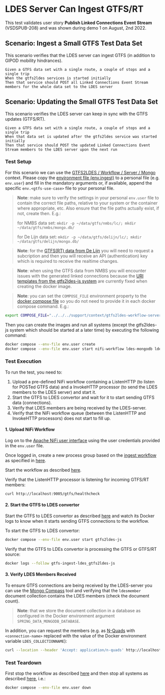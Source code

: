 # LDES Server Can Ingest GTFS/RT
This test validates user story **Publish Linked Connections Event Stream** (VSDSPUB-208) and was shown during demo 1 on August, 2nd 2022.

## Scenario: Ingest a Small GTFS Test Data Set
This scenario verifies that the LDES server can ingest GTFS (in addition to GIPOD mobility hindrances).
```gherkin
Given a GTFS data set with a single route, a couple of stops and a single trip
When the gtfs2ldes services is started initially
Then that service should POST all Linked Connections Event Stream members for the whole data set to the LDES server
```

## Scenario: Updating the Small GTFS Test Data Set
This scenario verifies the LDES server can keep in sync with the GTFS updates (GTFS/RT).
```gherkin
Given a GTFS data set with a single route, a couple of stops and a single trip
When that data set is updated after the gtfs2ldes service was started initially
Then that service should POST the updated Linked Connections Event Stream members to the LDES server upon the next run
```
### Test Setup
For this scenario we can use the [GTFS2LDES / Workflow / Server / Mongo](../../../support/context/gtfs2ldes-workflow-server-mongo/README.md) context. Please copy the [environment file (env.ingest)](./env.ingest) to a personal file (e.g. `env.user`) and fill in the mandatory arguments or, if available, append the specific `env.<gtfs-use-case>` file to your personal file.

> **Note**: make sure to verify the settings in your personal `env.user` file to contain the correct file paths, relative to your system or the container where appropriate, etc. Also ensure that the file paths actually exist, if not, create then. E.g.:
>
> for NMBS data set: `mkdir -p ~/data/gtfs/nmbs/lc/; mkdir ~/data/gtfs/nmbs/mongo.db/`
>
> for De Lijn data set: `mkdir -p ~/data/gtfs/delijn/lc/; mkdir ~/data/gtfs/delijn/mongo.db/`

> **Note**: for the [GTFS(RT) data from De Lijn](https://data.delijn.be/) you will need to request a subcription and then you will receive an API (authentication) key which is required to receive the realtime changes.

> **Note**: when using the GTFS data from NMBS you will encounter issues with the generated linked connections because the [URI templates from the gtfs2ldes-js system](https://github.com/julianrojas87/gtfs2ldes-js/blob/main/config.json) are currently fixed when creating the docker image.

> **Note**: you can set the `COMPOSE_FILE` environment property to the [docker compose file](../../../support/context/gtfs2ldes-workflow-server-mongo/docker-compose.yml) so you do not need to provide it in each docker compose command. E.g.:
```bash
export COMPOSE_FILE="../../../support/context/gtfs2ldes-workflow-server-mongo/docker-compose.yml"
```

Then you can create the images and run all systems (except the gtfs2ldes-js system which should be started at a later time) by executing the following command:
```bash
docker compose --env-file env.user create
docker compose --env-file env.user start nifi-workflow ldes-mongodb ldes-server
```

### Test Execution
To run the test, you need to:
1. Upload a pre-defined NiFi workflow containing a ListenHTTP (to listen for POSTed GTFS data) and a InvokeHTTP processor (to send the LDES members to the LDES server) and start it.
2. Start the GTFS to LDES convertor and wait for it to start sending GTFS data (connections).
3. Verify that LDES members are being received by the LDES-server.
4. Verify that the NiFi workflow queue (between the ListenHTTP and InvokeHTTP processors) does not start to fill up.

#### 1. Upload NiFi Workflow
Log on to the [Apache NiFi user interface](https://localhost:8443/nifi) using the user credentials provided in the `env.user` file.

Once logged in, create a new process group based on the [ingest workflow](./nifi-workflow.json) as specified in [here](../../../support/workflow/README.md#creating-a-workflow).

Start the workflow as described [here](../../../support/workflow/README.md#starting-a-workflow).

Verify that the ListenHTTP processor is listening for incoming GTFS/RT members:
```bash
curl http://localhost:9005/gtfs/healthcheck
```

#### 2. Start the GTFS to LDES convertor
Start the GTFS to LDES convertor as described [here](../../../support/context/gtfs2ldes-workflow-server-mongo/README.md#start-the-gtfs-to-ldes-convertor) and watch its Docker logs to know when it starts sending GTFS connections to the workflow.

To start the GTFS to LDES convertor:
```bash
docker compose --env-file env.user start gtfs2ldes-js
```

Verify that the GTFS to LDEs convertor is processing the GTFS or GTFS/RT source:
```bash
docker logs --follow gtfs-ingest-ldes_gtfs2ldes-js
```

#### 3. Verify LDES Members Received
To ensure GTFS connections are being received by the LDES-server you can use the [Mongo Compass](https://www.mongodb.com/products/compass) tool and verifying that the `ldesmember` document collection contains the LDES members (check the document count).

> **Note**: that we store the document collection in a database as configured in the Docker environment argument `SPRING_DATA_MONGODB_DATABASE`.

In addition, you can request the members (e.g. as [N-Quads](https://www.w3.org/TR/n-quads/) with `<connection-name>` replaced with the value of the Docker environment variable `LDES_COLLECTIONNAME`):
```bash
curl --location --header 'Accept: application/n-quads' http://localhost:8080/connections
```

### Test Teardown
First stop the workflow as described [here](../../../support/workflow/README.md#stopping-a-workflow) and then stop all systems as described [here](../../../support/context/gtfs2ldes-workflow-server-mongo/README.md#stop-the-systems), i.e.:
```bash
docker compose --env-file env.user down
```
